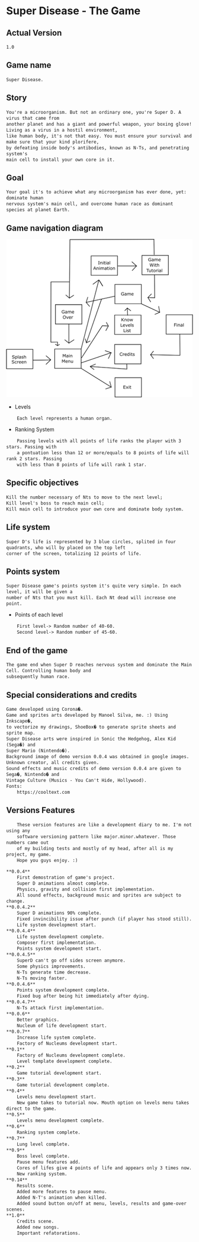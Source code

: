 # Super Disease - The Game

## Actual Version
	1.0

## Game name
 	Super Disease.

## Story
	You're a microorganism. But not an ordinary one, you're Super D. A virus that came from
	another planet and has a giant and powerful weapon, your boxing glove! Living as a virus in a hostil environment, 
	like human body, it's not that easy. You must ensure your survival and make sure that your kind plorifere, 
	by defeating inside body's antibodies, known as N-Ts, and penetrating system's 
	main cell to install your own core in it.

## Goal
	Your goal it's to achieve what any microorganism has ever done, yet: dominate human 
	nervous system's main cell, and overcome human race as dominant species at planet Earth.

## Game navigation diagram
 
![alt text](https://github.com/ManoelSilva/super-d-the-game/blob/master/assets/img/game-diagram.png)

* Levels
```
	Each level represents a human organ.
```

* Ranking System
```
	Passing levels with all points of life ranks the player with 3 stars. Passing with
	a pontuation less than 12 or more/equals to 8 points of life will rank 2 stars. Passing
	with less than 8 points of life will rank 1 star. 
```

## Specific objectives
	Kill the number necessary of Nts to move to the next level;
	Kill level's boss to reach main cell;
	Kill main cell to introduce your own core and dominate body system.

## Life system
	Super D's life is represented by 3 blue circles, splited in four quadrants, who will by placed on the top left 
	corner of the screen, totalizing 12 points of life.

## Points system
	Super Disease game's points system it's quite very simple. In each level, it will be given a 
	number of Nts that you must kill. Each Nt dead will increase one point.
	
* Points of each level
```
	First level-> Random number of 40-60.
	Second level-> Random number of 45-60.
```

## End of the game
	The game end when Super D reaches nervous system and dominate the Main Cell. Controlling human body and 
	subsequently human race.

## Special considerations and credits
	Game developed using Corona�.
	Game and sprites arts developed by Manoel Silva, me. :) Using Inkscape�,
	to vectorize my drawings, ShoeBox� to generate sprite sheets and sprite map.
	Super Disease arts were inspired in Sonic the Hedgehog, Alex Kid (Sega�) and 
	Super Mario (Nintendo�).
	Background image of demo version 0.0.4 was obtained in google images. Unknown creator, all credits given.
	Sound effects and music credits of demo version 0.0.4 are given to Sega�, Nintendo� and 
	Vintage Culture (Musics - You Can't Hide, Hollywood).
	Fonts:
		https://cooltext.com

## Versions Features
```
	These version features are like a development diary to me. I'm not using any 
	software versioning pattern like major.minor.whatever. Those numbers came out 
	of my building tests and mostly of my head, after all is my project, my game. 
	Hope you guys enjoy. :)
```
	
	**0.0.4**
		First demostration of game's project.
		Super D animations almost complete.
		Physics, gravity and collision first implementation.
		All sound effects, background music and sprites are subject to change.
	**0.0.4.2**
		Super D animations 90% complete.
		Fixed invincibility issue after punch (if player has stood still).
		Life system development start.
	**0.0.4.4**
		Life system development complete.
		Composer first implementation.
		Points system development start.
	**0.0.4.5**
		SuperD can't go off sides screen anymore.
		Some physics improvements.
		N-Ts generate time decrease.
		N-Ts moving faster.
	**0.0.4.6**
		Points system development complete.
		Fixed bug after being hit immediately after dying.
	**0.0.4.7**
		N-Ts attack first implementation.
	**0.0.6**
		Better graphics.
		Nucleum of life development start.	
	**0.0.7**
		Increase life system complete.
		Factory of Nucleums development start.
	**0.1**
		Factory of Nucleums development complete.
		Level template development complete.
	**0.2**
		Game tutorial development start.
	**0.3**
		Game tutorial development complete.
	**0.4**
		Levels menu development start.
		New game takes to tutorial now. Mouth option on levels menu takes direct to the game.
	**0.5**
		Levels menu development complete.
	**0.6**
		Ranking system complete.
	**0.7**
		Lung level complete.
	**0.9**
		Boss level complete.
		Pause menu features add.
		Cores of lifes give 4 points of life and appears only 3 times now.
		New ranking system.
	**0.14**
		Results scene.
		Added more features to pause menu.
		Added N-T's animation when killed.
		Added sound button on/off at menu, levels, results and game-over scenes.
	**1.0**
		Credits scene.
		Added new songs.
		Important refatorations.